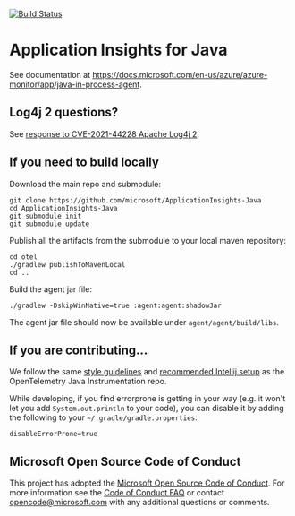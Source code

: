 [![Build Status](https://github-private.visualstudio.com/microsoft/_apis/build/status/CDPX/applicationinsights-java/applicationinsights-java-Windows-Buddy-master?branchName=refs%2Fpull%2F1583%2Fmerge)](https://github-private.visualstudio.com/microsoft/_build/latest?definitionId=224&branchName=refs%2Fpull%2F1583%2Fmerge)

# Application Insights for Java

See documentation at https://docs.microsoft.com/en-us/azure/azure-monitor/app/java-in-process-agent.

## Log4j 2 questions?

See [response to CVE-2021-44228 Apache Log4j 2](
https://github.com/microsoft/ApplicationInsights-Java/discussions/2008).

## If you need to build locally

Download the main repo and submodule:

```
git clone https://github.com/microsoft/ApplicationInsights-Java
cd ApplicationInsights-Java
git submodule init
git submodule update
```

Publish all the artifacts from the submodule to your local maven repository:

```
cd otel
./gradlew publishToMavenLocal
cd ..
```

Build the agent jar file:

```
./gradlew -DskipWinNative=true :agent:agent:shadowJar
```

The agent jar file should now be available under `agent/agent/build/libs`.

## If you are contributing...

We follow the same
[style guidelines](https://github.com/open-telemetry/opentelemetry-java-instrumentation/blob/main/docs/contributing/style-guideline.md)
and
[recommended Intellij setup](https://github.com/open-telemetry/opentelemetry-java-instrumentation/blob/main/docs/contributing/intellij-setup.md)
as the OpenTelemetry Java Instrumentation repo.

While developing, if you find errorprone is getting in your way (e.g. it won't let you add
`System.out.println` to your code), you can disable it by adding the following to your
`~/.gradle/gradle.properties`:

```
disableErrorProne=true
```

## Microsoft Open Source Code of Conduct

This project has adopted the
[Microsoft Open Source Code of Conduct](https://opensource.microsoft.com/codeofconduct/). For more
information see the
[Code of Conduct FAQ](https://opensource.microsoft.com/codeofconduct/faq/)
or contact [opencode@microsoft.com](mailto:opencode@microsoft.com)
with any additional questions or comments.
